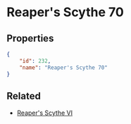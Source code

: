 # Reaper's Scythe 70

<no description available>

## Properties

```json
{
    "id": 232,
    "name": "Reaper's Scythe 70"
}
```

## Related

- [Reaper's Scythe VI](../items/12873-reaper-s-scythe-vi.md)

